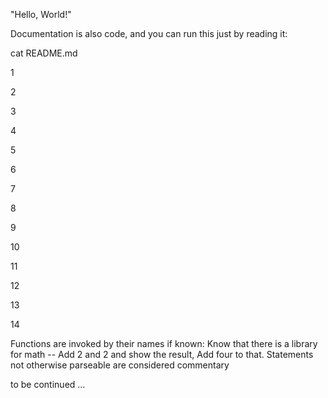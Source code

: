 "Hello, World!"

Documentation is also code, and you can run this just by reading it:

cat README.md

1

2

3

4

5

6

7

8

9

10

11

12

13

14

Functions are invoked by their names if known:
Know that there is a library for math --
Add 2 and 2 and show the result,
Add four to that.
Statements not otherwise parseable are considered commentary

to be continued ...

